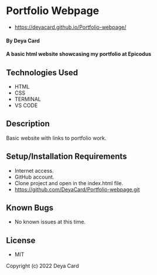 # Portfolio Webpage
* https://deyacard.github.io/Portfolio-webpage/

#### By Deya Card

#### A basic html website showcasing my portfolio at Epicodus

## Technologies Used

* HTML
* CSS
* TERMINAL
* VS CODE

## Description

Basic website with links to portfolio work.

## Setup/Installation Requirements

* Internet access.
* GitHub account.
* Clone project and open in the index.html file.
* https://github.com/DeyaCard/Portfolio-webpage.git



## Known Bugs

* No known issues at this time.


## License
*  MIT

Copyright (c) 2022 Deya Card